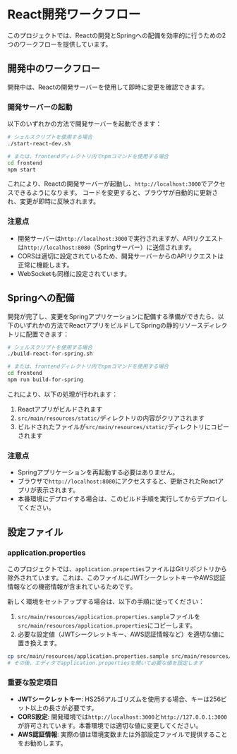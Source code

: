 # React開発ワークフロー

このプロジェクトでは、Reactの開発とSpringへの配備を効率的に行うための2つのワークフローを提供しています。

## 開発中のワークフロー

開発中は、Reactの開発サーバーを使用して即時に変更を確認できます。

### 開発サーバーの起動

以下のいずれかの方法で開発サーバーを起動できます：

```bash
# シェルスクリプトを使用する場合
./start-react-dev.sh

# または、frontendディレクトリ内でnpmコマンドを使用する場合
cd frontend
npm start
```

これにより、Reactの開発サーバーが起動し、`http://localhost:3000`でアクセスできるようになります。
コードを変更すると、ブラウザが自動的に更新され、変更が即時に反映されます。

### 注意点

- 開発サーバーは`http://localhost:3000`で実行されますが、APIリクエストは`http://localhost:8080`（Springサーバー）に送信されます。
- CORSは適切に設定されているため、開発サーバーからのAPIリクエストは正常に機能します。
- WebSocketも同様に設定されています。

## Springへの配備

開発が完了し、変更をSpringアプリケーションに配備する準備ができたら、以下のいずれかの方法でReactアプリをビルドしてSpringの静的リソースディレクトリに配置できます：

```bash
# シェルスクリプトを使用する場合
./build-react-for-spring.sh

# または、frontendディレクトリ内でnpmコマンドを使用する場合
cd frontend
npm run build-for-spring
```

これにより、以下の処理が行われます：

1. Reactアプリがビルドされます
2. `src/main/resources/static/`ディレクトリの内容がクリアされます
3. ビルドされたファイルが`src/main/resources/static/`ディレクトリにコピーされます

### 注意点

- Springアプリケーションを再起動する必要はありません。
- ブラウザで`http://localhost:8080`にアクセスすると、更新されたReactアプリが表示されます。
- 本番環境にデプロイする場合は、このビルド手順を実行してからデプロイしてください。

## 設定ファイル

### application.properties

このプロジェクトでは、`application.properties`ファイルはGitリポジトリから除外されています。これは、このファイルにJWTシークレットキーやAWS認証情報などの機密情報が含まれているためです。

新しく環境をセットアップする場合は、以下の手順に従ってください：

1. `src/main/resources/application.properties.sample`ファイルを`src/main/resources/application.properties`にコピーします。
2. 必要な設定値（JWTシークレットキー、AWS認証情報など）を適切な値に置き換えます。

```bash
cp src/main/resources/application.properties.sample src/main/resources/application.properties
# その後、エディタでapplication.propertiesを開いて必要な値を設定します
```

### 重要な設定項目

- **JWTシークレットキー**: HS256アルゴリズムを使用する場合、キーは256ビット以上の長さが必要です。
- **CORS設定**: 開発環境では`http://localhost:3000`と`http://127.0.0.1:3000`が許可されています。本番環境では適切な値に変更してください。
- **AWS認証情報**: 実際の値は環境変数または外部設定ファイルで提供することをお勧めします。

